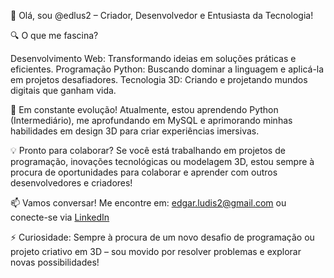 🚀 Olá, sou @edlus2 – Criador, Desenvolvedor e Entusiasta da Tecnologia!

🔍 O que me fascina?

Desenvolvimento Web: Transformando ideias em soluções práticas e eficientes.
Programação Python: Buscando dominar a linguagem e aplicá-la em projetos desafiadores.
Tecnologia 3D: Criando e projetando mundos digitais que ganham vida.

🌱 Em constante evolução!
Atualmente, estou aprendendo Python (Intermediário), me aprofundando em MySQL e aprimorando minhas habilidades em design 3D para criar experiências imersivas.

💡 Pronto para colaborar?
Se você está trabalhando em projetos de programação, inovações tecnológicas ou modelagem 3D, estou sempre à procura de oportunidades para colaborar e aprender com outros desenvolvedores e criadores!

📫 Vamos conversar!
Me encontre em: edgar.ludis2@gmail.com ou conecte-se via <a href="https://www.linkedin.com/in/edlus2" target="_blank">LinkedIn</a>

⚡ Curiosidade: Sempre à procura de um novo desafio de programação ou projeto criativo em 3D – sou movido por resolver problemas e explorar novas possibilidades!


<!---
edlus2/edlus2 is a ✨ special ✨ repository because its `README.md` (this file) appears on your GitHub profile.
You can click the Preview link to take a look at your changes.
--->
